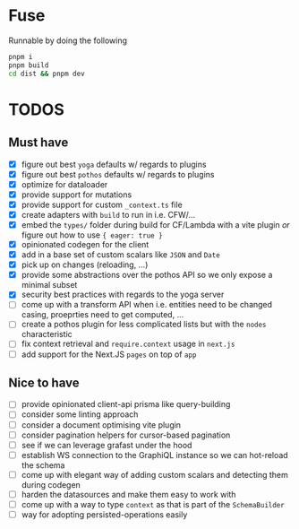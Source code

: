 # Fuse

Runnable by doing the following

```sh
pnpm i
pnpm build
cd dist && pnpm dev
```

# TODOS

## Must have

- [x] figure out best `yoga` defaults w/ regards to plugins
- [x] figure out best `pothos` defaults w/ regards to plugins
- [x] optimize for dataloader
- [x] provide support for mutations
- [x] provide support for custom `_context.ts` file
- [x] create adapters with `build` to run in i.e. CFW/...
- [x] embed the `types/` folder during build for CF/Lambda with a vite plugin _or_ figure out how to use `{ eager: true }`
- [x] opinionated codegen for the client
- [x] add in a base set of custom scalars like `JSON` and `Date`
- [x] pick up on changes (reloading, ...)
- [x] provide some abstractions over the pothos API so we only expose a minimal subset
- [x] security best practices with regards to the yoga server
- [ ] come up with a transform API when i.e. entities need to be changed casing, proeprties need to get computed, ...
- [ ] create a pothos plugin for less complicated lists but with the `nodes` characteristic
- [ ] fix context retrieval and `require.context` usage in `next.js`
- [ ] add support for the Next.JS `pages` on top of `app`

## Nice to have

- [ ] provide opinionated client-api prisma like query-building
- [ ] consider some linting approach
- [ ] consider a document optimising vite plugin
- [ ] consider pagination helpers for cursor-based pagination
- [ ] see if we can leverage grafast under the hood
- [ ] establish WS connection to the GraphiQL instance so we can hot-reload the schema
- [ ] come up with elegant way of adding custom scalars and detecting them during codegen
- [ ] harden the datasources and make them easy to work with
- [ ] come up with a way to type `context` as that is part of the `SchemaBuilder`
- [ ] way for adopting persisted-operations easily
